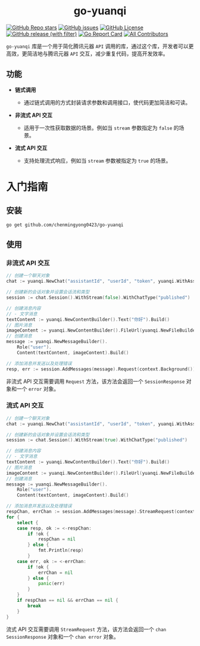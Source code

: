 <h1 align="center">
  go-yuanqi
</h1>

[![GitHub Repo stars](https://img.shields.io/github/stars/chenmingyong0423/go-yuanqi)](https://github.com/chenmingyong0423/go-yuanqi/stargazers)
[![GitHub issues](https://img.shields.io/github/issues/chenmingyong0423/go-yuanqi)](https://github.com/chenmingyong0423/go-yuanqi/issues)
[![GitHub License](https://img.shields.io/github/license/chenmingyong0423/go-yuanqi)](https://github.com/chenmingyong0423/go-yuanqi/blob/main/LICENSE)
[![GitHub release (with filter)](https://img.shields.io/github/v/release/chenmingyong0423/go-yuanqi)](https://github.com/chenmingyong0423/go-yuanqi)
[![Go Report Card](https://goreportcard.com/badge/github.com/chenmingyong0423/go-yuanqi)](https://goreportcard.com/report/github.com/chenmingyong0423/go-yuanqi)
[![All Contributors](https://img.shields.io/badge/all_contributors-1-orange.svg?style=flat-square)](#contributors-)

`go-yuanqi` 库是一个用于简化腾讯元器 `API` 调用的库，通过这个库，开发者可以更高效，更简洁地与腾讯元器 `API` 交互，减少重复代码，提高开发效率。

## 功能
- **链式调用**
    - 通过链式调用的方式封装请求参数和调用接口，使代码更加简洁和可读。

- **非流式 API 交互**
    - 适用于一次性获取数据的场景。例如当 `stream` 参数指定为 `false` 的场景。

- **流式 API 交互**
    - 支持处理流式响应，例如当 `stream` 参数被指定为 `true` 的场景。

# 入门指南
## 安装
```shell
go get github.com/chenmingyong0423/go-yuanqi
```

## 使用
### 非流式 API 交互
```go
// 创建一个聊天对象
chat := yuanqi.NewChat("assistantId", "userId", "token", yuanqi.WithAssistantVersion(""), yuanqi.WithTimeOut(10*time.Second))

// 创建新的会话对象并设置会话流和类型
session := chat.Session().WithStream(false).WithChatType("published")

// 创建消息内容
// - 文字消息
textContent := yuanqi.NewContentBuilder().Text("你好").Build()
// 图片消息
imageContent := yuanqi.NewContentBuilder().FileUrl(yuanqi.NewFileBuilder().Type("image").Url("https://domain/1.jpg").Build()).Build()
// 创建消息
message := yuanqi.NewMessageBuilder().
    Role("user").
    Content(textContent, imageContent).Build()

// 添加消息并发送以及处理错误
resp, err := session.AddMessages(message).Request(context.Background())
```
非流式 API 交互需要调用 `Request` 方法，该方法会返回一个 `SessionResponse` 对象和一个 `error` 对象。
### 流式 API 交互
```go
// 创建一个聊天对象
chat := yuanqi.NewChat("assistantId", "userId", "token", yuanqi.WithAssistantVersion(""), yuanqi.WithTimeOut(10*time.Second))

// 创建新的会话对象并设置会话流和类型
session := chat.Session().WithStream(true).WithChatType("published")

// 创建消息内容
// - 文字消息
textContent := yuanqi.NewContentBuilder().Text("你好").Build()
// 图片消息
imageContent := yuanqi.NewContentBuilder().FileUrl(yuanqi.NewFileBuilder().Type("image").Url("https://domain/1.jpg").Build()).Build()
// 创建消息
message := yuanqi.NewMessageBuilder().
    Role("user").
    Content(textContent, imageContent).Build()

// 添加消息并发送以及处理错误
respChan, errChan := session.AddMessages(message).StreamRequest(context.Background())
for {
    select {
    case resp, ok := <-respChan:
        if !ok {
            respChan = nil
        } else {
            fmt.Println(resp)
        }
    case err, ok := <-errChan:
        if !ok {
            errChan = nil
        } else {
            panic(err)
        }
    }
    if respChan == nil && errChan == nil {
        break
    }
}
```
流式 API 交互需要调用 `StreamRequest` 方法，该方法会返回一个 `chan SessionResponse` 对象和一个 `chan error` 对象。
